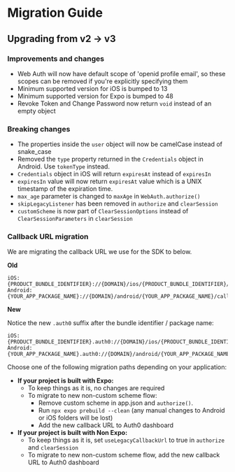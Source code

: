 # Migration Guide

## Upgrading from v2 -> v3

### Improvements and changes

- Web Auth will now have default scope of 'openid profile email', so these scopes can be removed if you're explicitly specifying them
- Minimum supported version for iOS is bumped to 13
- Minimum supported version for Expo is bumped to 48
- Revoke Token and Change Password now return `void` instead of an empty object

### Breaking changes

- The properties inside the `user` object will now be camelCase instead of snake_case
- Removed the `type` property returned in the `Credentials` object in Android. Use `tokenType` instead.
- `Credentials` object in iOS will return `expiresAt` instead of `expiresIn`
- `expiresIn` value will now return `expiresAt` value which is a UNIX timestamp of the expiration time.
- `max_age` parameter is changed to `maxAge` in `WebAuth.authorize()`
- `skipLegacyListener` has been removed in `authorize` and `clearSession`
- `customScheme` is now part of `ClearSessionOptions` instead of `ClearSessionParameters` in `clearSession`

### Callback URL migration

We are migrating the callback URL we use for the SDK to below.

**Old**

```
iOS: {PRODUCT_BUNDLE_IDENTIFIER}://{DOMAIN}/ios/{PRODUCT_BUNDLE_IDENTIFIER}/callback
Android: {YOUR_APP_PACKAGE_NAME}://{DOMAIN}/android/{YOUR_APP_PACKAGE_NAME}/callback
```

**New**

Notice the new `.auth0` suffix after the bundle identifier / package name:

```
iOS: {PRODUCT_BUNDLE_IDENTIFIER}.auth0://{DOMAIN}/ios/{PRODUCT_BUNDLE_IDENTIFIER}/callback
Android: {YOUR_APP_PACKAGE_NAME}.auth0://{DOMAIN}/android/{YOUR_APP_PACKAGE_NAME}/callback
```

Choose one of the following migration paths depending on your application:

- **If your project is built with Expo:**
  - To keep things as it is, no changes are required
  - To migrate to new non-custom scheme flow:
    - Remove custom scheme in app.json and `authorize()`.
    - Run `npx expo prebuild --clean` (any manual changes to Android or iOS folders will be lost)
    - Add the new callback URL to Auth0 dashboard
- **If your project is built with Non Expo:**
  - To keep things as it is, set `useLegacyCallbackUrl` to true in `authorize` and `clearSession`
  - To migrate to new non-custom scheme flow, add the new callback URL to Auth0 dashboard
